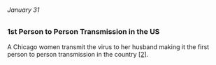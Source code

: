 ###### January 31

### 1st Person to Person Transmission in the US

A Chicago women transmit the virus to her husband making it the first person to person transmission in the country [[2]](https://abc7chicago.com/coronavirus-chicago-illinois-update-cases-covid-19-news/5973196/). 